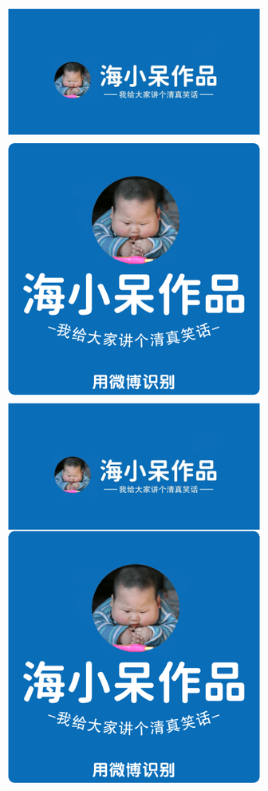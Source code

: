 ![](https://raw.githubusercontent.com/qznswhc/2025pic/main/07/28/20250728002.jpg)


![](https://raw.githubusercontent.com/qznswhc/2025pic/main/07/28/20250728001.png)







<img src="https://raw.githubusercontent.com/qznswhc/2025pic/main/07/28/20250728002.jpg"/>
<img src="https://raw.githubusercontent.com/qznswhc/2025pic/main/07/28/20250728001.png"/>
